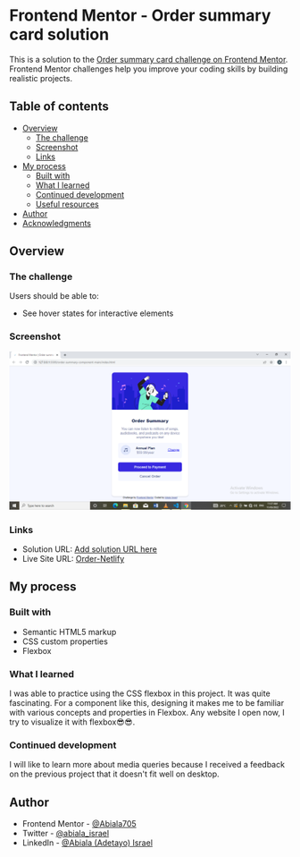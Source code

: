 # Frontend Mentor - Order summary card solution

This is a solution to the [Order summary card challenge on Frontend Mentor](https://www.frontendmentor.io/challenges/order-summary-component-QlPmajDUj). Frontend Mentor challenges help you improve your coding skills by building realistic projects.

## Table of contents

- [Overview](#overview)
  - [The challenge](#the-challenge)
  - [Screenshot](#screenshot)
  - [Links](#links)
- [My process](#my-process)
  - [Built with](#built-with)
  - [What I learned](#what-i-learned)
  - [Continued development](#continued-development)
  - [Useful resources](#useful-resources)
- [Author](#author)
- [Acknowledgments](#acknowledgments)

## Overview

### The challenge

Users should be able to:

- See hover states for interactive elements

### Screenshot

![](./Order-screenshot.png)

### Links

- Solution URL: [Add solution URL here](https://your-solution-url.com)
- Live Site URL: [Order-Netlify](https://abialaisrael-order-component-card.netlify.app/)

## My process

### Built with

- Semantic HTML5 markup
- CSS custom properties
- Flexbox

### What I learned

I was able to practice using the CSS flexbox in this project. It was quite fascinating. For a component like this, designing it makes me to be familiar with various concepts and properties in Flexbox. Any website I open now, I try to visualize it with flexbox😎😎.

### Continued development

I will like to learn more about media queries because I received a feedback on the previous project that it doesn't fit well on desktop.

## Author

- Frontend Mentor - [@Abiala705](https://www.frontendmentor.io/profile/Abiala705)
- Twitter - [@abiala_israel](https://www.twitter.com/abiala_israel)
- LinkedIn - [@Abiala (Adetayo) Israel](https://www.linkedin.com/in/abiala-israel)
